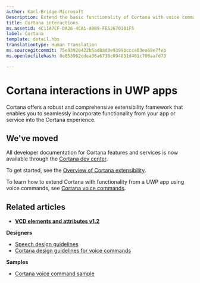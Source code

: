 ```yaml
---
author: Karl-Bridge-Microsoft
Description: Extend the basic functionality of Cortana with voice commands that activate a UWP app and execute a single action.
title: Cortana interactions
ms.assetid: 4C11A7CF-DA26-4CA1-A9B9-FE52670101F5
label: Cortana
template: detail.hbs
translationtype: Human Translation
ms.sourcegitcommit: 75e93920422b5ad8ad0e9399bccc403ea69e7feb
ms.openlocfilehash: 8e853962cdea36a6738c094851d461c700aafd73

---
```


# Cortana interactions in UWP apps

Cortana offers a robust and comprehensive extensibility framework that enables you to seamlessly incorporate functionality from your app or service into the Cortana experience.

## We've moved

All developer documentation for Cortana features and services is now available through the [Cortana dev center](https://developer.microsoft.com/en-us/cortana).

To get started, see the [Overview of Cortana extensibility](https://msdn.microsoft.com/cortana/getstarted).

To learn how to extend Cortana with functionality from a UWP app using voice commands, see [Cortana voice commands](https://developer.microsoft.com/en-us/cortana). 

## Related articles

* [**VCD elements and attributes v1.2**](https://msdn.microsoft.com/library/windows/apps/dn706593)

**Designers**
* [Speech design guidelines](https://msdn.microsoft.com/windows/uwp/input-and-devices/speech-interactions)
* [Cortana design guidelines for voice commands](https://msdn.microsoft.com/en-us/cortana/voicecommands/voicecommand-design-guidelines)

**Samples**
* [Cortana voice command sample](http://go.microsoft.com/fwlink/p/?LinkID=619899)
 

 







<!--HONumber=Aug16_HO3-->


